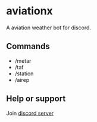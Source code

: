 # aviationx

A aviation weather bot for discord.

## Commands

- /metar
- /taf
- /station
- /airep

## Help or support

Join [discord server](https://discord.gg/8HhJu7MejR)
